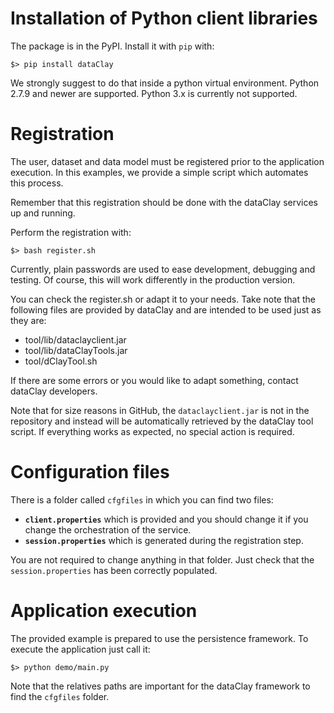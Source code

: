 Installation of Python client libraries
=======================================

The package is in the PyPI. Install it with `pip` with:

    $> pip install dataClay

We strongly suggest to do that inside a python virtual environment. Python 2.7.9 and newer are supported. Python 3.x is currently not supported.

Registration
============

The user, dataset and data model must be registered prior to the application
execution. In this examples, we provide a simple script which automates this
process.

Remember that this registration should be done with the dataClay
services up and running.

Perform the registration with:

    $> bash register.sh

Currently, plain passwords are used to ease development, debugging and testing. Of course,
this will work differently in the production version.

You can check the register.sh or adapt it to your needs. Take note that the following 
files are provided by dataClay and are intended to be used just as they are:

  - tool/lib/dataclayclient.jar
  - tool/lib/dataClayTools.jar
  - tool/dClayTool.sh

If there are some errors or you would like to adapt something, contact dataClay 
developers.

Note that for size reasons in GitHub, the `dataclayclient.jar` is not in the
repository and instead will be automatically retrieved by the dataClay tool
script. If everything works as expected, no special action is required.


Configuration files
===================

There is a folder called `cfgfiles` in which you can find two files:

  - **`client.properties`** which is provided and you should change it if you
change the orchestration of the service.
  - **`session.properties`** which is generated during the registration step.

You are not required to change anything in that folder. Just check that the 
`session.properties` has been correctly populated.


Application execution
=====================

The provided example is prepared to use the persistence framework. To execute
the application just call it:

    $> python demo/main.py

Note that the relatives paths are important for the dataClay framework to find
the `cfgfiles` folder.

